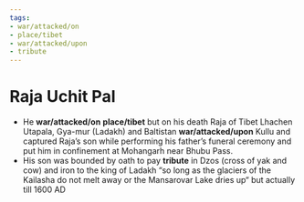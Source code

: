 ```yaml
---
tags:
- war/attacked/on
- place/tibet
- war/attacked/upon
- tribute
---
```

   
# Raja Uchit Pal   
* He **war/attacked/on** **place/tibet** but on his death Raja of Tibet Lhachen Utapala, Gya-mur (Ladakh) and Baltistan **war/attacked/upon** Kullu and captured Raja’s son while performing his father’s funeral ceremony and put him in confinement at Mohangarh near Bhubu Pass.   
* His son was bounded by oath to pay **tribute** in Dzos (cross of yak and cow) and iron to the king of Ladakh “so long as the glaciers of the Kailasha do not melt away or the Mansarovar Lake dries up“ but actually till 1600 AD
